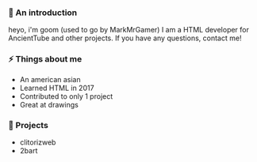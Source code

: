 ### 👋 An introduction

<!--
**MarkMrGamer/MarkMrGamer** is a ✨ _special_ ✨ repository because its `README.md` (this file) appears on your GitHub profile.

Here are some ideas to get you started:

- 🔭 I’m currently working on ...
- 🌱 I’m currently learning ...
- 👯 I’m looking to collaborate on ...
- 🤔 I’m looking for help with ...
- 💬 Ask me about ...
- 📫 How to reach me: ...
- 😄 Pronouns: ...
- ⚡ Fun fact: ...
-->

heyo, i'm goom (used to go by MarkMrGamer) I am a HTML developer for AncientTube and other projects. If you have any questions, contact me!

### ⚡ Things about me
- An american asian
- Learned HTML in 2017
- Contributed to only 1 project
- Great at drawings

### 🔭 Projects

- clitorizweb
- 2bart
